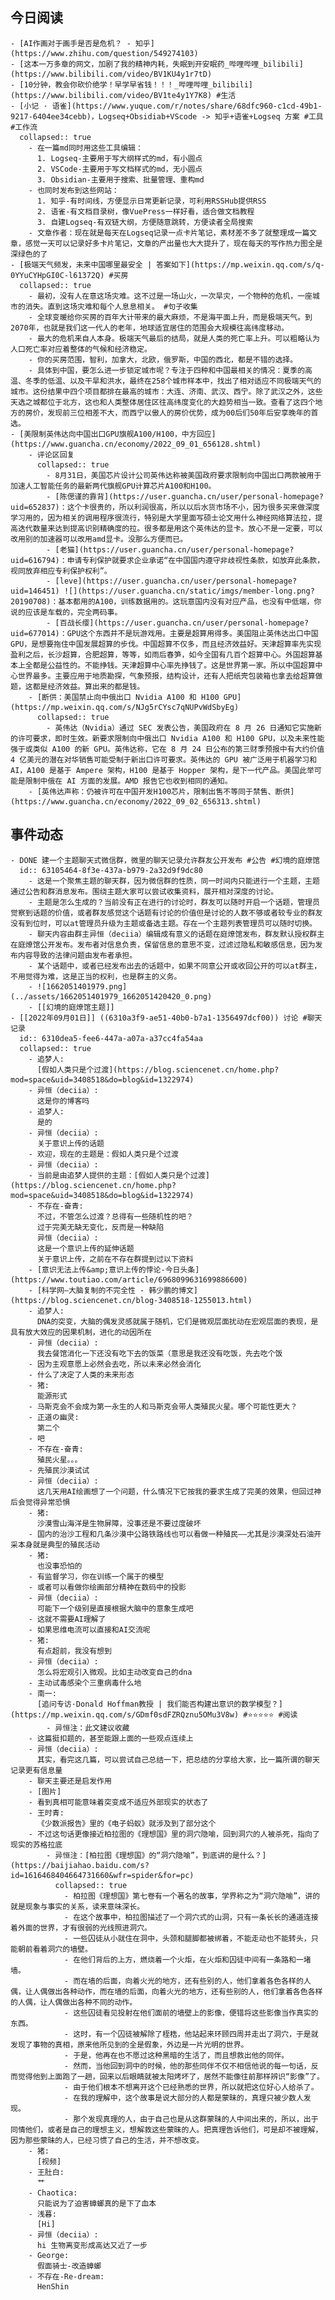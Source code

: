 ## 今日阅读
	- [AI作画对于画手是否是危机？ - 知乎](https://www.zhihu.com/question/549274103)
	- [这本一万多章的网文，加剧了我的精神内耗，失眠到开安眠药_哔哩哔哩_bilibili](https://www.bilibili.com/video/BV1KU4y1r7tD)
	- [10分钟，教会你砍价绝学！早学早省钱！！！_哔哩哔哩_bilibili](https://www.bilibili.com/video/BV1te4y1Y7K8) #生活
	- [小记 · 语雀](https://www.yuque.com/r/notes/share/68dfc960-c1cd-49b1-9217-6404ee34cebb)，Logseq+Obsidiab+VScode -> 知乎+语雀+Logseq 方案 #工具 #工作流
	  collapsed:: true
		- 在一篇md同时用这些工具编辑：
		  1. Logseq-主要用于写大纲样式的md，有小圆点
		  2. VSCode-主要用于写文档样式的md，无小圆点
		  3. Obsidian-主要用于搜索、批量管理、重构md
		- 也同时发布到这些网站：
		  1. 知乎-有时间线，方便显示日常更新记录，可利用RSSHub提供RSS
		  2. 语雀-有文档目录树，像VuePress一样好看，适合做文档教程
		  3. 自建Logseq-有双链大纲，方便随意跳转，方便读者全局搜索
		- 文章作者：现在就是每天在Logseq记录一点卡片笔记，素材差不多了就整理成一篇文章，感觉一天可以记录好多卡片笔记，文章的产出量也大大提升了，现在每天的写作热力图全是深绿色的了
	- [极端天气频发，未来中国哪里最安全 | 答案如下](https://mp.weixin.qq.com/s/q-0YYuCYHpGI0C-l61372Q) #买房
	  collapsed:: true
		- 最初，没有人在意这场灾难。这不过是一场山火，一次旱灾，一个物种的危机，一座城市的消失。直到这场灾难和每个人息息相关。 #句子收集
		- 全球变暖给你买房的百年大计带来的最大麻烦，不是海平面上升，而是极端天气。到2070年，也就是我们这一代人的老年，地球适宜居住的范围会大规模往高纬度移动。
		- 最大的危机来自人本身。极端天气最后的结局，就是人类的死亡率上升。可以粗略认为人口死亡率对应着整体的气候和经济稳定。
		- 你的买房范围，智利，加拿大，北欧，俄罗斯，中国的西北，都是不错的选择。
		- 具体到中国，要怎么进一步锁定城市呢？专注于四种和中国最相关的情况：夏季的高温、冬季的低温、以及干旱和洪水，最终在258个城市样本中，找出了相对适应不同极端天气的城市。这份结果中四个项目都排在最高的城市：大连、济南、武汉、西宁。除了武汉之外，这些天选之城都位于北方，这也和人类整体居住区往高纬度变化的大趋势相当一致。查看了这四个地方的房价，发现前三位相差不大，而西宁以傲人的房价优势，成为00后们50年后安享晚年的首选。
	- [美限制英伟达向中国出口GPU旗舰A100/H100，中方回应](https://www.guancha.cn/economy/2022_09_01_656128.shtml)
		- 评论区回复
		  collapsed:: true
			- 8月31日，美国芯片设计公司英伟达称被美国政府要求限制向中国出口两款被用于加速人工智能任务的最新两代旗舰GPU计算芯片A100和H100。
			- [陈偲谨的靠背](https://user.guancha.cn/user/personal-homepage?uid=652837)：这个卡很贵的，所以利润很高，所以以后水货市场不小，因为很多买来做深度学习用的，因为相关的调用程序很流行，特别是大学里面写硕士论文用什么神经网络算法拉，提高迭代数量来达到提高识别精确度的拉。很多都是用这个英伟达的显卡。放心不是一定要，可以改用别的加速器可以改用amd显卡。没那么方便而已。
			- [老猫](https://user.guancha.cn/user/personal-homepage?uid=616794)：申请专利保护就要求企业承诺“在中国国内遵守非歧视性条款，如放弃此条款，视同放弃相应专利保护权利”。
			- [leve](https://user.guancha.cn/user/personal-homepage?uid=146451) ![](https://user.guancha.cn/static/imgs/member-long.png?20190708)：基本都用的A100，训练数据用的。这玩意国内没有对应产品，也没有中低端，你说的应该是车载的，完全两码事。
			- [百战长缨](https://user.guancha.cn/user/personal-homepage?uid=677014)：GPU这个东西并不是玩游戏用。主要是超算用得多。美国阻止英伟达出口中国GPU，是想要拖住中国发展超算的步伐。中国超算不仅多，而且经济效益好。天津超算率先实现盈利之后，长沙超算，合肥超算，等等，如雨后春笋，如今全国有几百个超算中心。外国超算基本上全都是公益性的。不能挣钱。天津超算中心率先挣钱了。这是世界第一家。所以中国超算中心世界最多。主要应用于地质勘探，气象预报，结构设计，还有人把纸壳包装箱也拿去给超算做题，这都是经济效益。算出来的都是钱。
		- [断供：美国禁止向中俄出口 Nvidia A100 和 H100 GPU](https://mp.weixin.qq.com/s/NJg5rCYsc7qNUPvWdSbyEg)
		  collapsed:: true
			- 英伟达（Nvidia）通过 SEC 发表公告，美国政府在 8 月 26 日通知它实施新的许可要求，即时生效。新要求限制向中俄出口 Nvidia A100 和 H100 GPU，以及未来性能强于或类似 A100 的新 GPU。英伟达称，它在 8 月 24 日公布的第三财季预报中有大约价值 4 亿美元的潜在对华销售可能受制于新出口许可要求。英伟达的 GPU 被广泛用于机器学习和 AI，A100 是基于 Ampere 架构，H100 是基于 Hopper 架构，是下一代产品。美国此举可能是限制中俄在 AI 方面的发展。AMD 报告它也收到相同的通知。
		- [英伟达声称：仍被许可在中国开发H100芯片，限制出售不等同于禁售、断供](https://www.guancha.cn/economy/2022_09_02_656313.shtml)
## 事件动态
	- DONE 建一个主题聊天式微信群，微里的聊天记录允许群友公开发布 #公告 #幻境的庭燎馆
	  id:: 63105464-8f3e-437a-b979-2a32d9f9dc80
		- 这是一个聚焦主题的聊天群，因为微信群的性质，同一时间内只能进行一个主题，主题通过公告和群消息发布。围绕主题大家可以尝试收集资料，展开相对深度的讨论。
		- 主题是怎么生成的？当前没有正在进行的讨论时，群友可以随时开启一个话题，管理员觉察到话题的价值，或者群友感觉这个话题有讨论的价值但是讨论的人数不够或者较专业的群友没有到位时，可以at管理员升级为主题或备选主题。存在一个主题列表管理员可以随时切换。
		- 聊天内容由群主异恒（deciia）编辑成有意义的话题在庭燎馆发布，群友默认授权群主在庭燎馆公开发布。发布者对信息负责，保留信息的意思不变，过滤过隐私和敏感信息，因为发布内容导致的法律问题由发布者承担。
		- 某个话题中，或者已经发布出去的话题中，如果不同意公开或收回公开的可以at群主，不用觉得为难，这是正当的权利，也是群主的义务。
		- ![1662051401979.png](../assets/1662051401979_1662051420420_0.png)
		- [[幻境的庭燎馆主题]]
	- [[2022年09月01日]] ((6310a3f9-ae51-40b0-b7a1-1356497dcf00)) 讨论 #聊天记录
	  id:: 6310dea5-fee6-447a-a07a-a37cc4fa54aa
	  collapsed:: true
		- 追梦人:
		  [假如人类只是个过渡](https://blog.sciencenet.cn/home.php?mod=space&uid=3408518&do=blog&id=1322974)
		- 异恒（deciia）:
		  这是你的博客吗
		- 追梦人:
		  是的
		- 异恒（deciia）:
		  关于意识上传的话题
		- 欢迎，现在的主题是：假如人类只是个过渡
		- 异恒（deciia）:
		- 当前是由追梦人提供的主题：[假如人类只是个过渡](https://blog.sciencenet.cn/home.php?mod=space&uid=3408518&do=blog&id=1322974)
		- 不存在-奋青:
		  不过，不管怎么过渡？总得有一些随机性的吧？
		  过于完美无缺无变化，反而是一种缺陷
		  异恒（deciia）:
		  这是一个意识上传的延伸话题
		  关于意识上传，之前在不存在群提到过以下资料
		- [意识无法上传&amp;意识上传的悖论-今日头条](https://www.toutiao.com/article/6968099631699886600)
		- [科学网—大脑复制的不完全性 - 韩少鹏的博文](https://blog.sciencenet.cn/blog-3408518-1255013.html)
		- 追梦人:
		  DNA的突变，大脑的偶发灵感就属于随机，它们是微观层面扰动在宏观层面的表现，是具有放大效应的因果机制，进化的动因所在
		- 异恒（deciia）:
		  我去餐馆消化一下还没有吃下去的饭菜（意思是我还没有吃饭，先去吃个饭
		- 因为主观意愿上必然会去吃，所以未来必然会消化
		- 什么了决定了人类的未来形态
		- 猪:
		  能源形式
		- 马斯克会不会成为第一永生的人和马斯克会带人类殖民火星。哪个可能性更大？
		- 正道の幽灵:
		  第二个
		- 吧
		- 不存在-奋青:
		  殖民火星。。。
		- 先殖民沙漠试试
		- 异恒（deciia）:
		  这几天用AI绘画想了一个问题，什么情况下它按我的要求生成了完美的效果，但回过神后会觉得异常恐惧
		- 猪:
		  沙漠雪山海洋是生物屏障，没事还是不要过度破坏
		- 国内的治沙工程和几条沙漠中公路铁路线也可以看做一种殖民——尤其是沙漠深处石油开采本身就是典型的殖民活动
		- 猪:
		  也没事恐怕的
		- 有监督学习，你在训练一个属于的模型
		- 或者可以看做你绘画部分精神在数码中的投影
		- 异恒（deciia）:
		  可能下一个级别是直接根据大脑中的意象生成吧
		- 这就不需要AI理解了
		- 如果思维电流可以直接和AI交流呢
		- 猪:
		  有点超前，我没有想到
		- 异恒（deciia）:
		  怎么将宏观引入微观。比如主动改变自己的dna
		- 主动试毒感染个三重病毒什么地
		- 南一:
		  [追问专访·Donald Hoffman教授 | 我们能否构建出意识的数学模型？](https://mp.weixin.qq.com/s/GDmf0sdFZRQznu5OMu3V8w) #⭐️⭐️⭐️⭐️⭐️ #阅读
			- 异恒注：此文建议收藏
		- 这篇挺扣题的，甚至能跟上面的一些观点连续上
		- 异恒（deciia）:
		  其实，看完这几篇，可以尝试自己总结一下，把总结的分享给大家，比一篇所谓的聊天记录更有信息量
		- 聊天主要还是启发作用
		- [图片]
		- 看到真相可能意味着突变成不适应外部现实的状态了
		- 王时青:
		  《少数派报告》里的《电子蚂蚁》就涉及到了部分这个
		- 不过这句话更像接近柏拉图的《理想国》里的洞穴隐喻，回到洞穴的人被杀死，指向了现实的苏格拉底
			- 异恒注：[柏拉图《理想国》的“洞穴隐喻”，到底讲的是什么？](https://baijiahao.baidu.com/s?id=1616468404664731660&wfr=spider&for=pc)
			  collapsed:: true
				- 柏拉图《理想国》第七卷有一个著名的故事，学界称之为“洞穴隐喻”，讲的就是现象与事实的关系，读来意味深长。
				- 在这个故事中，柏拉图描述了一个洞穴式的山洞，只有一条长长的通道连接着外面的世界，才有很弱的光线照进洞穴。
				- 一些囚徒从小就住在洞中，头颈和腿脚都被绑着，不能走动也不能转头，只能朝前看着洞穴的墙壁。
				- 在他们背后的上方，燃烧着一个火炬，在火炬和囚徒中间有一条路和一堵墙。
				- 而在墙的后面，向着火光的地方，还有些别的人，他们拿着各色各样的人偶，让人偶做出各种动作，而在墙的后面，向着火光的地方，还有些别的人，他们拿着各色各样的人偶，让人偶做出各种不同的动作。
				- 这些囚徒看见投射在他们面前的墙壁上的影像，便错将这些影像当作真实的东西。
				- 这时，有一个囚徒被解除了桎梏，他站起来环顾四周并走出了洞穴，于是就发现了事物的真相，原来他所见到的全是假象，外边是一片光明的世界。
				- 于是，他再在也不愿过这种黑暗的生活了，而且想救出他的同伴。
				- 然而，当他回到洞中的时候，他的那些同伴不仅不相信他说的每一句话，反而觉得他到上面跑了一趟，回来以后眼睛就被太阳烤坏了，居然不能像往前那样辨识“影像”了。
				- 由于他们根本不想离开这个已经熟悉的世界，所以就把这位好心人给杀了。
				- 在我的理解中，这个故事是说大部分的人都是蒙昧的，真理只被少数人发现。
				- 那个发现真理的人，由于自己也是从这群蒙昧的人中间出来的，所以，出于同情他们，或者是自己的理想主义，想解救这些蒙昧的人。把真理告诉他们，可是却不被理解，因为那些蒙昧的人，已经习惯了自己的生活，并不想改变。
		- 猪:
		  [视频]
		- 王肚白:
		  艹
		- Chaotica:
		  只能说为了迫害蟑螂真的是下了血本
		- 浅暮:
		  [Hi]
		- 异恒（deciia）:
		  hi 生物离变形成高达又近了一步
		- George:
		  假面骑士-改造蟑螂
		- 不存在-Re-dream:
		  HenShin